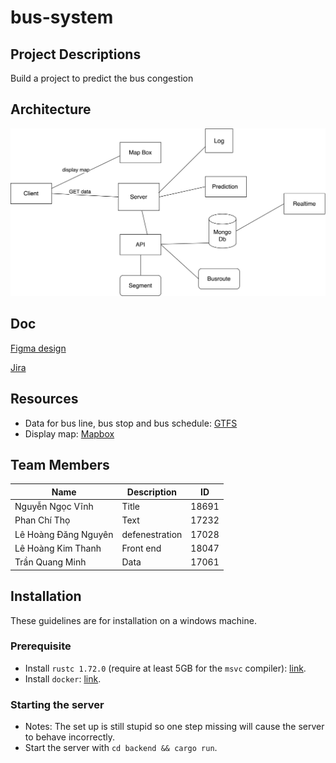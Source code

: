 # bus-system

## Project Descriptions

Build a project to predict the bus congestion

## Architecture

![Architecture](/architecture.png)

## Doc

[Figma design](https://www.figma.com/file/RnBcweRNbW1IM18LsszHox/Bus-Map?type=design&node-id=0%3A1&mode=design&t=zp1iTHFkQuFmu4Cb-1)

[Jira](https://tho-phan-chi.atlassian.net/jira/software/projects/TG/boards/1)

## Resources

- Data for bus line, bus stop and bus schedule: [GTFS](https://gtfs.de/de/feeds/de_nv/)
- Display map: [Mapbox](https://www.mapbox.com/)

## Team Members

| Name                 | Description    | ID    |
| -------------------- | -------------- | ----- | 
| Nguyễn Ngọc Vĩnh     | Title          | 18691 |
| Phan Chí Thọ         | Text           | 17232 |
| Lê Hoàng Đăng Nguyên | defenestration | 17028 |
| Lê Hoàng Kim Thanh   | Front end      | 18047 |
| Trần Quang Minh      | Data           | 17061 |     

## Installation

These guidelines are for installation on a windows machine.

### Prerequisite

- Install `rustc 1.72.0` (require at least 5GB for the `msvc` compiler): [link](https://www.rust-lang.org/tools/install).
- Install `docker`: [link](https://docs.docker.com/desktop/install/windows-install/).

### Starting the server

- Notes: The set up is still stupid so one step missing will cause the server to behave incorrectly.
- Start the server with `cd backend && cargo run`.
